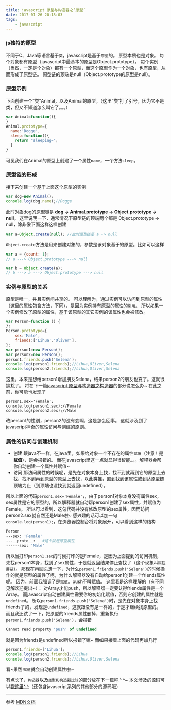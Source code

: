 ```yaml
---
title: javascript 原型与构造器之‘原型’
date: 2017-01-26 20:18:03
tags:
    - javascript
---
```

### js独特的原型
不同于C、Java等语言基于`类`，javascript是基于`原型`的。
原型本质也是对象。
每个对象都有原型（javascript中最基本的原型是Object.prototype）。
每个实例（当然，一定是个对象）都有一个原型，而这个原型作为一个对象，也有原型，从而形成了原型链。
原型链的顶端是null（Object.prototype的原型是null）。
<!-- more -->
### 原型示例
下面创建一个“类”Animal，以及Animal的原型。（这里“类”打了引号，因为它不是类，但又不知道怎么叫它了。。。）
```javascript
var Animal=function(){
}
Animal.prototype={
  name:'Dogge',
  sleep:function(){
    return "sleeping~";
  }
}
```
可见我们在Animal的原型上创建了一个属性`name`，一个方法`sleep`。
### 原型链的形成
接下来创建一个基于上面这个原型的实例
```javascript
var dog=new Animal();
console.log(dog.name);//Dogge
```
此时对象dog的原型链是 __dog -> Animal.prototype -> Object.prototype -> null__。
这里说明一下，通常情况下原型链的顶端两个都是 Object.prototype -> null，除非像下面这样这样创建
```javascript
var a=Object.create(null); //此时原型链是 a -> null
```
`Object.create`方法是用来创建对象的，参数是该对象基于的原型。比如可以这样
```javascript
var a = {count: 1};
// a ---> Object.prototype ---> null

var b = Object.create(a);
// b ---> a ---> Object.prototype ---> null
```
### 实例与原型的关系
原型是唯一，并且实例间共享的。
可以理解为，通过实例可以访问到原型的属性（这里的属性包含方法，下同），是因为实例持有原型的属性的`引用`。
所以如果一个实例修改了原型的属性，基于该原型的其它实例的该属性也会被修改。
```javascript
var Person=function () {
};
Person.prototype={
    sex:'Male',
    friends:['Lihua','Oliver'],
};
var person1=new Person();
var person2=new Person();
person1.friends.push('Selena');
console.log(person1.friends);//Lihua,Oliver,Selena
console.log(person2.friends);//Lihua,Oliver,Selena
```
这里，本来是想给person1增加朋友Selena，结果person2的朋友也变了。这就很尴尬了。
将在下一篇[javascript 原型与构造器之构造器](https://disinuo.me/2017/01/26/2017-01-26-javascript_constructor/)的部分说怎么办~
在此之前，你可能也发现了
```
person1.sex='Female';
console.log(person1.sex);//Female
console.log(person2.sex);//Male
```
改person1的性别，person2的没有变啊，这是怎么回事。
这就涉及到了javascript神奇的属性访问与创建的原则。
### 属性的访问与创建机制
- 创建
跟java不一样，在java里，如果给对象一个不存在的属性`赋值`（注意！是 __赋值__），是会报错的。
而在javascript里这一点就显得很智能。。。解释器会帮你自动创建一个属性并赋值~
- 访问
那访问属性的时候呢，是先在对象本身上找，找不到就再到它的原型上去找，找不到再到原型的原型上去找，以此类推，直到找到该属性或到达原型链顶端为止（到顶端也没找到就返回undefined）。

所以上面的代码`person1.sex='Female';`，由于person1对象本身没有属性sex，sex属性是它的原型的，所以解释器就自动帮person1创建了sex属性，并赋值为Female。
所以可以看到，这句代码并没有修改原型的sex属性，因而访问person2.sex就自然还是Male啦~
感兴趣的话可以加一句`console.log(person1);`，在浏览器控制台将对象展开，可以看到这样的结构
```bash
Person
---sex: 'Female'
---__proto__:   #这个就是原型属性
------sex: 'Male'
```
所以当打印`person1.sex`的时候打印的是Female，是因为上面提到的访问机制，先找person1本身，找到了sex属性，于是就返回结果停止查找了（这个现象叫`属性屏蔽`）。
那现在再回头想一下，为什么`person1.friends.push('Selena')`的时候操作的就是原型的属性了呢，为什么解释器没有自动给person1创建一个friends属性呢。
因为，前面我强调了是`赋值`。push不叫赋值。
这里我是这样理解的（有不同见解欢迎提出~）：
对Array才能push，所以解释器一定要认得friends属性是一个Array。
而javascript自动创建属性需要你的初始化赋值，否则它创建的属性就是`undefined`。
所以`person1.friends.push('Selena')`时，是先在对象本身上找friends了的，发现是`undefined`，这就跟没有是一样的，于是才继续找原型的。
而且我还试了一下，把原型的friends属性删掉，重新执行`person1.friends.push('Selena')`，会报错
```javascript
Cannot read property 'push' of undefined
```
就是因为friends是undefined所以报错了嘛~
而如果接着上面的代码再加几行
```javascript
person1.friends=['Lihua'];
console.log(person1.friends);//Lihua
console.log(person2.friends);//Lihua,Oliver,Selena
```
看~果然 `赋值`就会自动创建属性啦~

有点长了，`构造器`以及`原型和构造器比较`的部分放在下一篇吧 ^ ^~
本文涉及的源码可以[戳这里^ ^](https://github.com/disinuo/Demo_for_learningJS)（还包含javascript系列的其他部分的源码哦）
***************
参考
[MDN文档](https://developer.mozilla.org/zh-CN/docs/Web/JavaScript/Inheritance_and_the_prototype_chain)
